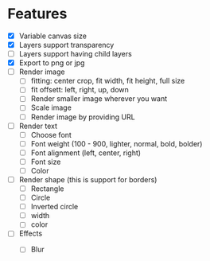 # Features
- [x] Variable canvas size
- [x] Layers support transparency
- [ ] Layers support having child layers
- [x] Export to png or jpg
- [ ] Render image
  - [ ] fitting: center crop, fit width, fit height, full size
  - [ ] fit offsett: left, right, up, down
  - [ ] Render smaller image wherever you want
  - [ ] Scale image 
  - [ ] Render image by providing URL
- [ ] Render text
  - [ ] Choose font
  - [ ] Font weight (100 - 900, lighter, normal, bold, bolder)
  - [ ] Font alignment (left, center, right)
  - [ ] Font size
  - [ ] Color
- [ ] Render shape (this is support for borders)
  - [ ] Rectangle
  - [ ] Circle
  - [ ] Inverted circle
  - [ ] width
  - [ ] color
- [ ] Effects
  - [ ] Blur

